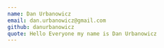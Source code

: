 ```yaml
---
name: Dan Urbanowicz
email: dan.urbanowicz@gmail.com
github: danurbanowicz
quote: Hello Everyone my name is Dan Urbanowicz
---
```

